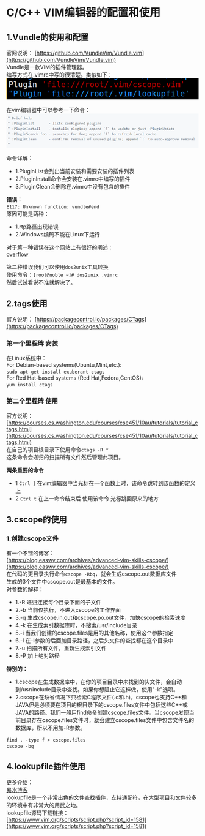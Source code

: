 # C/C++ VIM编辑器的配置和使用
## 1.Vundle的使用和配置
官网说明：
[https://github.com/VundleVim/Vundle.vim](https://github.com/VundleVim/Vundle.vim)<br>
Vundle是一款VIM的插件管理器。<br>
编写方式在.vimrc中写的很清楚。类似如下：<br>
![fail](img/5.2.PNG)<br>

在vim编辑器中可以参考一下命令：<br>
![fail](img/5.1.PNG)<br>

命令详解：<br>
- 1.PluginList会列出当前安装和需要安装的插件列表
- 2.PluginInstall命令会安装在.vimrc中编写的插件
- 3.PluginClean会删除在.vimrc中没有包含的插件


__错误：__<br>
``E117: Unknown function: vundle#end``<br>
原因可能是两种：<br>
- 1.rtp路径出现错误
- 2.Windows编码不能在Linux下运行

对于第一种错误在这个网站上有很好的阐述：<br>
[overflow](https://stackoverflow.com/questions/25444680/unknown-function-vundlebegin)<br>

第二种错误我们可以使用``dos2unix``工具转换<br>
使用命令：``[root@noble ~]# dos2unix .vimrc``<br>
然后试试看说不准就解决了。<br>



## 2.tags使用
官方说明：
[https://packagecontrol.io/packages/CTags](https://packagecontrol.io/packages/CTags)<br>
### 第一个里程碑 安装
在Linux系统中：<br>
For Debian-based systems(Ubuntu,Mint,etc.):<br>
``sudo apt-get install exuberant-ctags``<br>
For Red Hat-based systems (Red Hat,Fedora,CentOS):<br>
``yum install ctags``<br>
### 第二个里程碑 使用
官方说明：
[https://courses.cs.washington.edu/courses/cse451/10au/tutorials/tutorial_ctags.html](https://courses.cs.washington.edu/courses/cse451/10au/tutorials/tutorial_ctags.html)<br>
在自己的项目根目录下使用命令``ctags -R *``<br>
这条命令会递归的扫描所有文件然后管理此项目。<br>

__两条重要的命令__<br>
- 1 ``Ctrl ]`` 在vim编辑器中当光标在一个函数上时，该命令跳转到该函数的定义上
- 2 ``Ctrl t`` 在上一命令结束后 使用该命令 光标跳回原来的地方

## 3.cscope的使用
### 1.创建cscope文件
有一个不错的博客：<br>
[https://blog.easwy.com/archives/advanced-vim-skills-cscope/](https://blog.easwy.com/archives/advanced-vim-skills-cscope/)<br>
在代码的更目录执行命令``cscope -Rbq``，就会生成cscope.out数据库文件<br>
生成的3个文件中cscope.out是最基本的文件。<br>
对参数的解释：<br>
- 1.-R 递归连接每个目录下面的子文件
- 2.-b 当前仅执行，不进入cscope的工作界面
- 3.-q 生成cscope.in.out和cscope.po.out文件，加快cscope的检索速度
- 4.-k 在生成索引数据库时，不搜索/usr/include目录
- 5.-i 当我们创建的cscope.files是用的其他名称，使用这个参数指定
- 6.-l 在-l参数的后面加目录路径，之后头文件的查找都在这个目录中
- 7.-u 扫描所有文件，重新生成索引文件
- 8.-P 加上绝对路径

__特别的：__<br>
- 1.cscope在生成数据库中，在你的项目目录中未找到的头文件，会自动到/usr/include目录中查找。如果你想阻止它这样做，使用"-k"选项。<br>
- 2.cscope在缺省情况下只检索C程序文件(.c和.h)，cscope也支持C++和JAVA但是必须要在项目的根目录下的cscope.files文件中包括这些C++或JAVA的路径。我们一般用find命令创建cscope.files文件。当cscope发现当前目录存在cscope.files文件时，就会建立cscope.files文件中包含文件名的数据库，所以不用加-R参数。<br>
```shell
find . -type f > cscope.files
cscope -bq
```


## 4.lookupfile插件使用
更多介绍：<br>[易水博客](https://blog.easwy.com/archives/advanced-vim-skills-lookupfile-plugin/)<br>
lookupfile是一个非常出色的文件查找插件，支持通配符，在大型项目和文件较多的环境中有非常大的用武之地。<br>
lookupfile源码下载链接：<br>
[https://www.vim.org/scripts/script.php?script_id=1581](https://www.vim.org/scripts/script.php?script_id=1581)<br>
